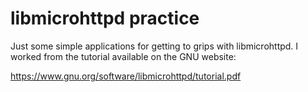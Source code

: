 # libmicrohttpd practice

Just some simple applications for getting to grips with libmicrohttpd. I worked from the tutorial available on the GNU website:

https://www.gnu.org/software/libmicrohttpd/tutorial.pdf
